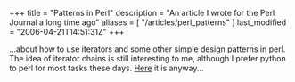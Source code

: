 +++
title = "Patterns in Perl"
description = "An article I wrote for the Perl Journal a long time ago"
aliases = [ "/articles/perl_patterns" ]
last_modified = "2006-04-21T14:51:31Z"
+++


...about how to use iterators and some other simple design patterns in
perl. The idea of iterator chains is still interesting to me, although
I prefer python to perl for most tasks these days. [Here][5] it is
anyway...

[5]: http://www.foo.be/docs/tpj/issues/vol5_2/tpj0502-0007.html
